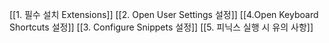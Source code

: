 [[1. 필수 설치 Extensions]]
[[2. Open User Settings 설정]]
[[4.Open Keyboard Shortcuts 설정]]
[[3. Configure Snippets 설정]]
[[5. 피닉스 실행 시 유의 사항]]
